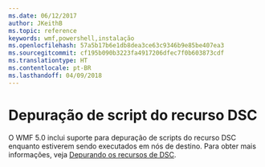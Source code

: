 ```yaml
---
ms.date: 06/12/2017
author: JKeithB
ms.topic: reference
keywords: wmf,powershell,instalação
ms.openlocfilehash: 57a5b17b6e1db8dea3ce63c9346b9e85be407ea3
ms.sourcegitcommit: cf195b090b3223fa4917206dfec7f0b603873cdf
ms.translationtype: HT
ms.contentlocale: pt-BR
ms.lasthandoff: 04/09/2018
---
```

# <a name="dsc-resource-script-debugging"></a>Depuração de script do recurso DSC

O WMF 5.0 inclui suporte para depuração de scripts do recurso DSC enquanto estiverem sendo executados em nós de destino.
Para obter mais informações, veja [Depurando os recursos de DSC](https://msdn.microsoft.com/powershell/dsc/debugresource).